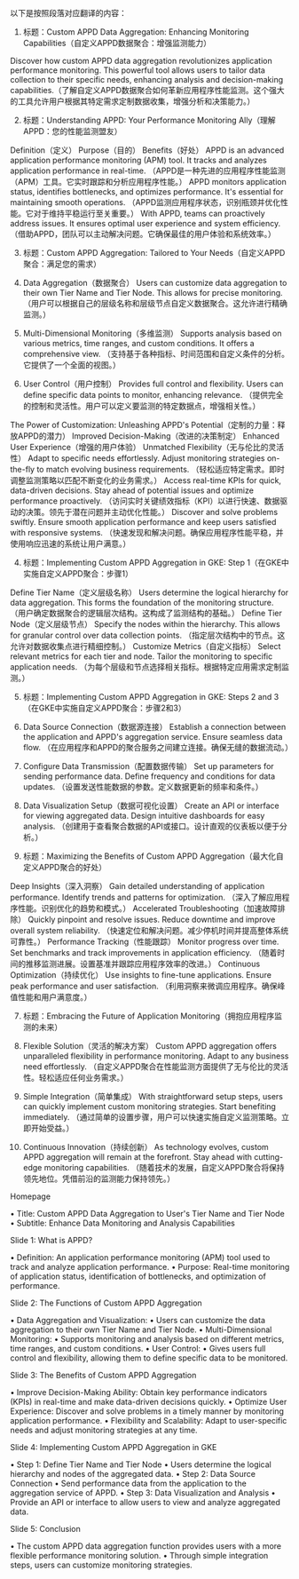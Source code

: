 

以下是按照段落对应翻译的内容：
1. 标题：Custom APPD Data Aggregation: Enhancing Monitoring Capabilities（自定义APPD数据聚合：增强监测能力）

Discover how custom APPD data aggregation revolutionizes application performance monitoring. This powerful tool allows users to tailor data collection to their specific needs, enhancing analysis and decision-making capabilities.（了解自定义APPD数据聚合如何革新应用程序性能监测。这个强大的工具允许用户根据其特定需求定制数据收集，增强分析和决策能力。）

2. 标题：Understanding APPD: Your Performance Monitoring Ally（理解APPD：您的性能监测盟友）

Definition（定义）
Purpose（目的）
Benefits（好处）
APPD is an advanced application performance monitoring (APM) tool. It tracks and analyzes application performance in real-time.
（APPD是一种先进的应用程序性能监测（APM）工具。它实时跟踪和分析应用程序性能。）
APPD monitors application status, identifies bottlenecks, and optimizes performance. It's essential for maintaining smooth operations.
（APPD监测应用程序状态，识别瓶颈并优化性能。它对于维持平稳运行至关重要。）
With APPD, teams can proactively address issues. It ensures optimal user experience and system efficiency.
（借助APPD，团队可以主动解决问题。它确保最佳的用户体验和系统效率。）

3. 标题：Custom APPD Aggregation: Tailored to Your Needs（自定义APPD聚合：满足您的需求）

1. Data Aggregation（数据聚合）
Users can customize data aggregation to their own Tier Name and Tier Node. This allows for precise monitoring.
（用户可以根据自己的层级名称和层级节点自定义数据聚合。这允许进行精确监测。）

2. Multi-Dimensional Monitoring（多维监测）
Supports analysis based on various metrics, time ranges, and custom conditions. It offers a comprehensive view.
（支持基于各种指标、时间范围和自定义条件的分析。它提供了一个全面的视图。）

3. User Control（用户控制）
Provides full control and flexibility. Users can define specific data points to monitor, enhancing relevance.
（提供完全的控制和灵活性。用户可以定义要监测的特定数据点，增强相关性。）

The Power of Customization: Unleashing APPD's Potential（定制的力量：释放APPD的潜力）
Improved Decision-Making（改进的决策制定）
Enhanced User Experience（增强的用户体验）
Unmatched Flexibility（无与伦比的灵活性）
Adapt to specific needs effortlessly. Adjust monitoring strategies on-the-fly to match evolving business requirements.
（轻松适应特定需求。即时调整监测策略以匹配不断变化的业务需求。）
Access real-time KPIs for quick, data-driven decisions. Stay ahead of potential issues and optimize performance proactively.
（访问实时关键绩效指标（KPI）以进行快速、数据驱动的决策。领先于潜在问题并主动优化性能。）
Discover and solve problems swiftly. Ensure smooth application performance and keep users satisfied with responsive systems.
（快速发现和解决问题。确保应用程序性能平稳，并使用响应迅速的系统让用户满意。）

4. 标题：Implementing Custom APPD Aggregation in GKE: Step 1（在GKE中实施自定义APPD聚合：步骤1）

Define Tier Name（定义层级名称）
Users determine the logical hierarchy for data aggregation. This forms the foundation of the monitoring structure.
（用户确定数据聚合的逻辑层次结构。这构成了监测结构的基础。）
Define Tier Node（定义层级节点）
Specify the nodes within the hierarchy. This allows for granular control over data collection points.
（指定层次结构中的节点。这允许对数据收集点进行精细控制。）
Customize Metrics（自定义指标）
Select relevant metrics for each tier and node. Tailor the monitoring to specific application needs.
（为每个层级和节点选择相关指标。根据特定应用需求定制监测。）

5. 标题：Implementing Custom APPD Aggregation in GKE: Steps 2 and 3（在GKE中实施自定义APPD聚合：步骤2和3）

1. Data Source Connection（数据源连接）
Establish a connection between the application and APPD's aggregation service. Ensure seamless data flow.
（在应用程序和APPD的聚合服务之间建立连接。确保无缝的数据流动。）

2. Configure Data Transmission（配置数据传输）
Set up parameters for sending performance data. Define frequency and conditions for data updates.
（设置发送性能数据的参数。定义数据更新的频率和条件。）

3. Data Visualization Setup（数据可视化设置）
Create an API or interface for viewing aggregated data. Design intuitive dashboards for easy analysis.
（创建用于查看聚合数据的API或接口。设计直观的仪表板以便于分析。）

6. 标题：Maximizing the Benefits of Custom APPD Aggregation（最大化自定义APPD聚合的好处）

Deep Insights（深入洞察）
Gain detailed understanding of application performance. Identify trends and patterns for optimization.
（深入了解应用程序性能。识别优化的趋势和模式。）
Accelerated Troubleshooting（加速故障排除）
Quickly pinpoint and resolve issues. Reduce downtime and improve overall system reliability.
（快速定位和解决问题。减少停机时间并提高整体系统可靠性。）
Performance Tracking（性能跟踪）
Monitor progress over time. Set benchmarks and track improvements in application efficiency.
（随着时间的推移监测进展。设置基准并跟踪应用程序效率的改进。）
Continuous Optimization（持续优化）
Use insights to fine-tune applications. Ensure peak performance and user satisfaction.
（利用洞察来微调应用程序。确保峰值性能和用户满意度。）

7. 标题：Embracing the Future of Application Monitoring（拥抱应用程序监测的未来）

1. Flexible Solution（灵活的解决方案）
Custom APPD aggregation offers unparalleled flexibility in performance monitoring. Adapt to any business need effortlessly.
（自定义APPD聚合在性能监测方面提供了无与伦比的灵活性。轻松适应任何业务需求。）

2. Simple Integration（简单集成）
With straightforward setup steps, users can quickly implement custom monitoring strategies. Start benefiting immediately.
（通过简单的设置步骤，用户可以快速实施自定义监测策略。立即开始受益。）

3. Continuous Innovation（持续创新）
As technology evolves, custom APPD aggregation will remain at the forefront. Stay ahead with cutting-edge monitoring capabilities.
（随着技术的发展，自定义APPD聚合将保持领先地位。凭借前沿的监测能力保持领先。）






Homepage

• Title: Custom APPD Data Aggregation to User's Tier Name and Tier Node
• Subtitle: Enhance Data Monitoring and Analysis Capabilities

Slide 1: What is APPD?

• Definition: An application performance monitoring (APM) tool used to track and analyze application performance.
• Purpose: Real-time monitoring of application status, identification of bottlenecks, and optimization of performance.

Slide 2: The Functions of Custom APPD Aggregation

• Data Aggregation and Visualization:
    • Users can customize the data aggregation to their own Tier Name and Tier Node.
• Multi-Dimensional Monitoring:
    • Supports monitoring and analysis based on different metrics, time ranges, and custom conditions.
• User Control:
    • Gives users full control and flexibility, allowing them to define specific data to be monitored.

Slide 3: The Benefits of Custom APPD Aggregation

• Improve Decision-Making Ability: Obtain key performance indicators (KPIs) in real-time and make data-driven decisions quickly.
• Optimize User Experience: Discover and solve problems in a timely manner by monitoring application performance.
• Flexibility and Scalability: Adapt to user-specific needs and adjust monitoring strategies at any time.

Slide 4: Implementing Custom APPD Aggregation in GKE

• Step 1: Define Tier Name and Tier Node
    • Users determine the logical hierarchy and nodes of the aggregated data.
• Step 2: Data Source Connection
    • Send performance data from the application to the aggregation service of APPD.
• Step 3: Data Visualization and Analysis
    • Provide an API or interface to allow users to view and analyze aggregated data.

Slide 5: Conclusion

• The custom APPD data aggregation function provides users with a more flexible performance monitoring solution.
• Through simple integration steps, users can customize monitoring strategies. 
